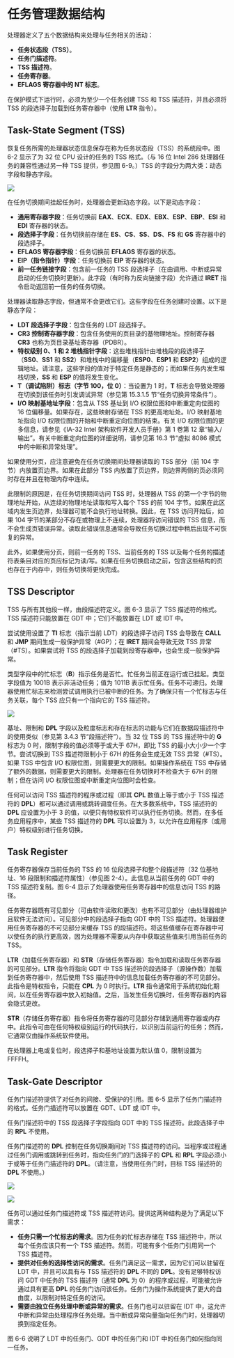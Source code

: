 # 任务管理数据结构

处理器定义了五个数据结构来处理与任务相关的活动：
- **任务状态段（TSS）**。  
- **任务门描述符**。  
- **TSS 描述符**。  
- **任务寄存器**。  
- **EFLAGS 寄存器中的 NT 标志**。  

在保护模式下运行时，必须为至少一个任务创建 TSS 和 TSS 描述符，并且必须将 TSS 的段选择子加载到任务寄存器中（使用 **LTR** 指令）。

## Task-State Segment (TSS)

恢复任务所需的处理器状态信息保存在称为任务状态段（TSS）的系统段中。图 6-2 显示了为 32 位 CPU 设计的任务的 TSS 格式。（与 16 位 Intel 286 处理器任务的兼容性通过另一种 TSS 提供，参见图 6-9。）TSS 的字段分为两大类：动态字段和静态字段。

![](/static/images/2502/p052.png)

在任务切换期间挂起任务时，处理器会更新动态字段。以下是动态字段：  
- **通用寄存器字段**：任务切换前 **EAX**、**ECX**、**EDX**、**EBX**、**ESP**、**EBP**、**ESI** 和 **EDI** 寄存器的状态。  
- **段选择子字段**：任务切换前存储在 **ES**、**CS**、**SS**、**DS**、**FS** 和 **GS** 寄存器中的段选择子。  
- **EFLAGS 寄存器字段**：任务切换前 **EFLAGS** 寄存器的状态。  
- **EIP（指令指针）字段**：任务切换前 **EIP** 寄存器的状态。  
- **前一任务链接字段**：包含前一任务的 TSS 段选择子（在由调用、中断或异常启动的任务切换时更新）。此字段（有时称为反向链接字段）允许通过 **IRET** 指令启动返回前一任务的任务切换。  

处理器读取静态字段，但通常不会更改它们。这些字段在任务创建时设置。以下是静态字段：  
- **LDT 段选择子字段**：包含任务的 LDT 段选择子。  
- **CR3 控制寄存器字段**：包含任务使用的页目录的基物理地址。控制寄存器 **CR3** 也称为页目录基址寄存器（PDBR）。  
- **特权级别 0、1 和 2 堆栈指针字段**：这些堆栈指针由堆栈段的段选择子（**SS0**、**SS1** 和 **SS2**）和堆栈中的偏移量（**ESP0**、**ESP1** 和 **ESP2**）组成的逻辑地址。请注意，这些字段的值对于特定任务是静态的；而如果任务内发生堆栈切换，**SS** 和 **ESP** 的值将发生变化。  
- **T（调试陷阱）标志（字节 100，位 0）**：当设置为 1 时，**T** 标志会导致处理器在切换到该任务时引发调试异常（参见第 15.3.1.5 节“任务切换异常条件”）。  
- **I/O 映射基地址字段**：包含从 TSS 基址到 I/O 权限位图和中断重定向位图的 16 位偏移量。如果存在，这些映射存储在 TSS 的更高地址处。I/O 映射基地址指向 I/O 权限位图的开始和中断重定向位图的结束。有关 I/O 权限位图的更多信息，请参见《IA-32 Intel 架构软件开发人员手册》第 1 卷第 12 章“输入/输出”。有关中断重定向位图的详细说明，请参见第 16.3 节“虚拟 8086 模式中的中断和异常处理”。  

如果使用分页，应注意避免在任务切换期间处理器读取的 TSS 部分（前 104 字节）内放置页边界。如果在此部分 TSS 内放置了页边界，则边界两侧的页必须同时存在并且在物理内存中连续。  

此限制的原因是，在任务切换期间访问 TSS 时，处理器从 TSS 的第一个字节的物理地址开始，从连续的物理地址读取和写入每个 TSS 的前 104 字节。如果在此区域内发生页边界，处理器可能不会执行地址转换。因此，在 TSS 访问开始后，如果 104 字节的某部分不存在或物理上不连续，处理器将访问错误的 TSS 信息，而不会生成页错误异常。读取此错误信息通常会导致任务切换过程中稍后出现不可恢复的异常。  

此外，如果使用分页，则前一任务的 TSS、当前任务的 TSS 以及每个任务的描述符表条目对应的页应标记为读/写。如果在任务切换启动之前，包含这些结构的页也存在于内存中，则任务切换将更快完成。


## TSS Descriptor

TSS 与所有其他段一样，由段描述符定义。图 6-3 显示了 TSS 描述符的格式。TSS 描述符只能放置在 GDT 中；它们不能放置在 LDT 或 IDT 中。

尝试使用设置了 **TI** 标志（指示当前 LDT）的段选择子访问 TSS 会导致在 **CALL** 和 **JMP** 期间生成一般保护异常（#GP）；在 **IRET** 期间会导致无效 TSS 异常（#TS）。如果尝试将 TSS 的段选择子加载到段寄存器中，也会生成一般保护异常。

类型字段中的忙标志（**B**）指示任务是否忙。忙任务当前正在运行或已挂起。类型字段值为 1001B 表示非活动任务；值为 1011B 表示忙任务。任务不可递归。处理器使用忙标志来检测尝试调用执行已被中断的任务。为了确保只有一个忙标志与任务关联，每个 TSS 应只有一个指向它的 TSS 描述符。


![](/static/images/2502/p053.png)

基址、限制和 **DPL** 字段以及粒度标志和存在标志的功能与它们在数据段描述符中的使用类似（参见第 3.4.3 节“段描述符”）。当 32 位 TSS 的 TSS 描述符中的 **G** 标志为 0 时，限制字段的值必须等于或大于 67H，即比 TSS 的最小大小少一个字节。尝试切换到 TSS 描述符限制小于 67H 的任务会生成无效 TSS 异常（#TS）。如果 TSS 中包含 I/O 权限位图，则需要更大的限制。如果操作系统在 TSS 中存储了额外的数据，则需要更大的限制。处理器在任务切换时不检查大于 67H 的限制；但在访问 I/O 权限位图或中断重定向位图时会检查。

任何可以访问 TSS 描述符的程序或过程（即其 **CPL** 数值上等于或小于 TSS 描述符的 **DPL**）都可以通过调用或跳转调度任务。在大多数系统中，TSS 描述符的 **DPL** 应设置为小于 3 的值，以便只有特权软件可以执行任务切换。然而，在多任务应用程序中，某些 TSS 描述符的 **DPL** 可以设置为 3，以允许在应用程序（或用户）特权级别进行任务切换。

## Task Register

任务寄存器保存当前任务的 TSS 的 16 位段选择子和整个段描述符（32 位基地址、16 段限制和描述符属性）（参见图 2-4）。此信息从当前任务的 GDT 中的 TSS 描述符复制。图 6-4 显示了处理器使用任务寄存器中的信息访问 TSS 的路径。

任务寄存器既有可见部分（可由软件读取和更改）也有不可见部分（由处理器维护且软件无法访问）。可见部分中的段选择子指向 GDT 中的 TSS 描述符。处理器使用任务寄存器的不可见部分来缓存 TSS 的段描述符。将这些值缓存在寄存器中可以使任务的执行更高效，因为处理器不需要从内存中获取这些值来引用当前任务的 TSS。

**LTR**（加载任务寄存器）和 **STR**（存储任务寄存器）指令加载和读取任务寄存器的可见部分。**LTR** 指令将指向 GDT 中 TSS 描述符的段选择子（源操作数）加载到任务寄存器中，然后使用 TSS 描述符中的信息加载任务寄存器的不可见部分。此指令是特权指令，只能在 **CPL** 为 0 时执行。**LTR** 指令通常用于系统初始化期间，以在任务寄存器中放入初始值。之后，当发生任务切换时，任务寄存器的内容会隐式更改。

**STR**（存储任务寄存器）指令将任务寄存器的可见部分存储到通用寄存器或内存中。此指令可由在任何特权级别运行的代码执行，以识别当前运行的任务；然而，它通常仅由操作系统软件使用。

在处理器上电或复位时，段选择子和基地址设置为默认值 0，限制设置为 FFFFH。

## Task-Gate Descriptor

任务门描述符提供了对任务的间接、受保护的引用。图 6-5 显示了任务门描述符的格式。任务门描述符可以放置在 GDT、LDT 或 IDT 中。

任务门描述符中的 TSS 段选择子字段指向 GDT 中的 TSS 描述符。此段选择子中的 **RPL** 不使用。

任务门描述符的 **DPL** 控制在任务切换期间对 TSS 描述符的访问。当程序或过程通过任务门调用或跳转到任务时，指向任务门的门选择子的 **CPL** 和 **RPL** 字段必须小于或等于任务门描述符的 **DPL**。（请注意，当使用任务门时，目标 TSS 描述符的 **DPL** 不使用。）

![](/static/images/2502/p054.png)

![](/static/images/2502/p055.png)

任务可以通过任务门描述符或 TSS 描述符访问。提供这两种结构是为了满足以下需求：
- **任务只需一个忙标志的需求**。因为任务的忙标志存储在 TSS 描述符中，所以每个任务应该只有一个 TSS 描述符。然而，可能有多个任务门引用同一个 TSS 描述符。  
- **提供对任务的选择性访问的需求**。任务门满足这一需求，因为它们可以驻留在 LDT 中，并且可以具有与 TSS 描述符的 **DPL** 不同的 **DPL**。没有足够特权访问 GDT 中任务的 TSS 描述符（通常 **DPL** 为 0）的程序或过程，可能被允许通过具有更高 **DPL** 的任务门访问该任务。任务门为操作系统提供了更大的自由度，以限制对特定任务的访问。  
- **需要由独立任务处理中断或异常的需求**。任务门也可以驻留在 IDT 中，这允许中断和异常由处理程序任务处理。当中断或异常向量指向任务门时，处理器切换到指定任务。  

图 6-6 说明了 LDT 中的任务门、GDT 中的任务门和 IDT 中的任务门如何指向同一任务。